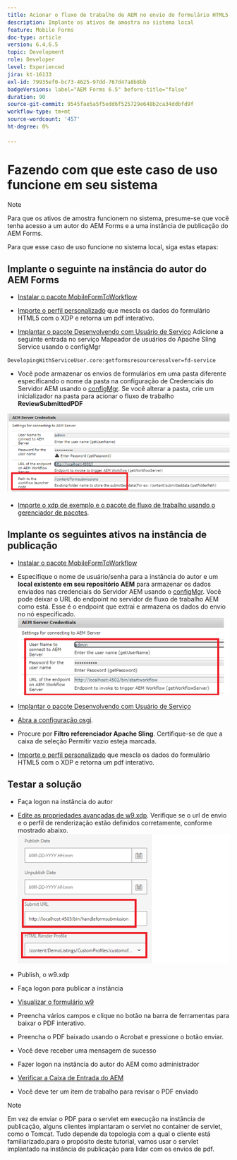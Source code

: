 ```yaml
---
title: Acionar o fluxo de trabalho de AEM no envio do formulário HTML5 - Colocando o caso de uso em funcionamento
description: Implante os ativos de amostra no sistema local
feature: Mobile Forms
doc-type: article
version: 6.4,6.5
topic: Development
role: Developer
level: Experienced
jira: kt-16133
exl-id: 79935ef0-bc73-4625-97dd-767d47a8b8bb
badgeVersions: label="AEM Forms 6.5" before-title="false"
duration: 90
source-git-commit: 9545fae5a5f5edd6f525729e648b2ca34ddbfd9f
workflow-type: tm+mt
source-wordcount: '457'
ht-degree: 0%

---
```


# Fazendo com que este caso de uso funcione em seu sistema

>[!NOTE]
>
>Para que os ativos de amostra funcionem no sistema, presume-se que você tenha acesso a um autor do AEM Forms e a uma instância de publicação do AEM Forms.

Para que esse caso de uso funcione no sistema local, siga estas etapas:

## Implante o seguinte na instância do autor do AEM Forms

* [Instalar o pacote MobileFormToWorkflow](assets/MobileFormToWorkflow.core-1.0.0-SNAPSHOT.jar)

* [Importe o perfil personalizado](assets/customprofile.zip) que mescla os dados do formulário HTML5 com o XDP e retorna um pdf interativo.

* [Implantar o pacote Desenvolvendo com Usuário de Serviço](https://experienceleague.adobe.com/docs/experience-manager-learn/assets/developingwithserviceuser.zip?lang=en)
Adicione a seguinte entrada no serviço Mapeador de usuários do Apache Sling Service usando o configMgr

```
DevelopingWithServiceUser.core:getformsresourceresolver=fd-service
```

* Você pode armazenar os envios de formulários em uma pasta diferente especificando o nome da pasta na configuração de Credenciais do Servidor AEM usando o [configMgr](http://localhost:4502/system/console/configMg). Se você alterar a pasta, crie um inicializador na pasta para acionar o fluxo de trabalho **ReviewSubmittedPDF**

![config-author](assets/author-config.png)
* [Importe o xdp de exemplo e o pacote de fluxo de trabalho usando o gerenciador de pacotes](assets/xdp-form-and-workflow.zip).


## Implante os seguintes ativos na instância de publicação

* [Instalar o pacote MobileFormToWorkflow](assets/MobileFormToWorkflow.core-1.0.0-SNAPSHOT.jar)

* Especifique o nome de usuário/senha para a instância do autor e um **local existente em seu repositório AEM** para armazenar os dados enviados nas credenciais do Servidor AEM usando o [configMgr](http://localhost:4503/system/console/configMgr). Você pode deixar o URL do endpoint no servidor de fluxo de trabalho AEM como está. Esse é o endpoint que extrai e armazena os dados do envio no nó especificado.
  ![publish-config](assets/publish-config.png)

* [Implantar o pacote Desenvolvendo com Usuário de Serviço](https://experienceleague.adobe.com/docs/experience-manager-learn/assets/developingwithserviceuser.zip?lang=en)
* [Abra a configuração osgi](http://localhost:4503/system/console/configMgr).
* Procure por **Filtro referenciador Apache Sling**. Certifique-se de que a caixa de seleção Permitir vazio esteja marcada.
* [Importe o perfil personalizado](assets/customprofile.zip) que mescla os dados do formulário HTML5 com o XDP e retorna um pdf interativo.


## Testar a solução

* Faça logon na instância do autor
* [Edite as propriedades avançadas de w9.xdp](http://localhost:4502/libs/fd/fm/gui/content/forms/formmetadataeditor.html/content/dam/formsanddocuments/w9.xdp). Verifique se o url de envio e o perfil de renderização estão definidos corretamente, conforme mostrado abaixo.
  ![propriedades-avançadas-xdp](assets/mobile-form-properties.png)

* Publish, o w9.xdp
* Faça logon para publicar a instância
* [Visualizar o formulário w9](http://localhost:4503/content/dam/formsanddocuments/w9.xdp/jcr:content)
* Preencha vários campos e clique no botão na barra de ferramentas para baixar o PDF interativo.
* Preencha o PDF baixado usando o Acrobat e pressione o botão enviar.
* Você deve receber uma mensagem de sucesso
* Fazer logon na instância do autor do AEM como administrador
* [Verificar a Caixa de Entrada do AEM](http://localhost:4502/aem/inbox)
* Você deve ter um item de trabalho para revisar o PDF enviado

>[!NOTE]
>
>Em vez de enviar o PDF para o servlet em execução na instância de publicação, alguns clientes implantaram o servlet no container de servlet, como o Tomcat. Tudo depende da topologia com a qual o cliente está familiarizado.para o propósito deste tutorial, vamos usar o servlet implantado na instância de publicação para lidar com os envios de pdf.
